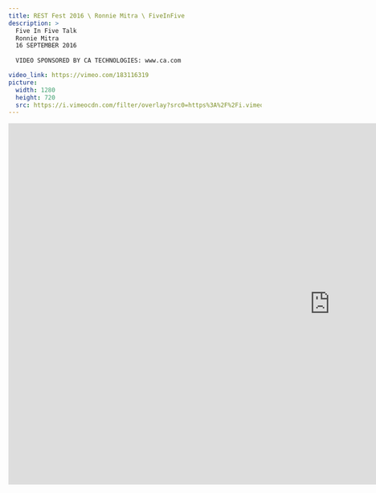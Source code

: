 ```yaml
---
title: REST Fest 2016 \ Ronnie Mitra \ FiveInFive
description: >
  Five In Five Talk
  Ronnie Mitra
  16 SEPTEMBER 2016
  
  VIDEO SPONSORED BY CA TECHNOLOGIES: www.ca.com

video_link: https://vimeo.com/183116319
picture:
  width: 1280
  height: 720
  src: https://i.vimeocdn.com/filter/overlay?src0=https%3A%2F%2Fi.vimeocdn.com%2Fvideo%2F592229820_1280x720.jpg&src1=http%3A%2F%2Ff.vimeocdn.com%2Fp%2Fimages%2Fcrawler_play.png
---
```

<iframe src="https://player.vimeo.com/video/183116319?title=0&byline=0&portrait=0&badge=0&autopause=0&player_id=0" width="1280" height="720" frameborder="0" title="REST Fest 2016 \ Ronnie Mitra \ FiveInFive" webkitallowfullscreen mozallowfullscreen allowfullscreen></iframe>